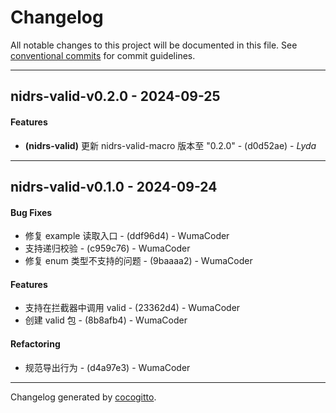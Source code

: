 # Changelog
All notable changes to this project will be documented in this file. See [conventional commits](https://www.conventionalcommits.org/) for commit guidelines.

- - -
## nidrs-valid-v0.2.0 - 2024-09-25
#### Features
- **(nidrs-valid)** 更新 nidrs-valid-macro 版本至 "0.2.0" - (d0d52ae) - *Lyda*

- - -

## nidrs-valid-v0.1.0 - 2024-09-24
#### Bug Fixes
- 修复 example 读取入口 - (ddf96d4) - WumaCoder
- 支持递归校验 - (c959c76) - WumaCoder
- 修复 enum 类型不支持的问题 - (9baaaa2) - WumaCoder
#### Features
- 支持在拦截器中调用 valid - (23362d4) - WumaCoder
- 创建 valid 包 - (8b8afb4) - WumaCoder
#### Refactoring
- 规范导出行为 - (d4a97e3) - WumaCoder

- - -

Changelog generated by [cocogitto](https://github.com/cocogitto/cocogitto).